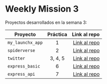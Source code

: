 # Weekly Mission 3

Proyectos desarrollados en la semana 3:

| Proyecto | Práctica | Link al repo |
| ------------- |:-------------:| -----:|
|`my_launchx_app`|1|[Link al repo](https://github.com/DavidRamirez5/my_launchx_app)|
|`spiderverse`|2|[Link al repo](https://github.com/DavidRamirez5/spiderverse_LaunchX)|
|`twitter`|3, 4, 5|[Link al repo](https://github.com/DavidRamirez5/Twitter)|
|`express_basic`|6|[Link al repo](https://github.com/DavidRamirez5/express_basic)|
|`express_api`|7|[Link al repo](https://github.com/DavidRamirez5/express_api)|
